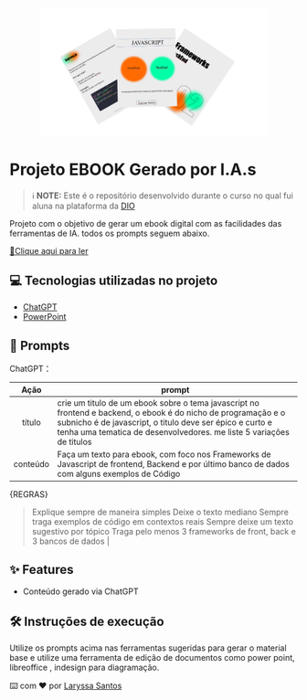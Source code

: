 <p align="center">
<img 
    src="banner.png"
    width="400"  
/>
</p>

# Projeto EBOOK Gerado por I.A.s


 > ℹ️ **NOTE:** Este é o repositório desenvolvido durante o curso no qual fui aluna  na plataforma da [DIO](https://dio.me)

Projeto com o objetivo de gerar um ebook digital com as facilidades das ferramentas de IA. todos os prompts
seguem abaixo.

<a href="https://github.com/Laryssaavlis/ebook-create-from-ia/blob/main/ebook%20Javascript%20-%20Frameworks%2C%20front%20e%20back%20end.pdf" title="View PDF now"> 📕Clique aqui para ler</a>

## 💻 Tecnologias utilizadas no projeto

- [ChatGPT](https://chat.openai.com/) 
- [PowerPoint](https://www.microsoft.com/en/microsoft-365/powerpoint)

## 🧠 Prompts


ChatGPT：

|   Ação   | prompt                                                                                                                                                                                                                                                                         |
| :------: | ------------------------------------------------------------------------------------------------------------------------------------------------------------------------------------------------------------------------------------------------------------------------------ |
|  título  | crie um titulo de um ebook sobre o tema javascript no frontend e backend, o ebook é do nicho de programação e o subnicho é de javascript, o titulo deve ser épico e curto e tenha uma tematica de desenvolvedores. me liste 5 variações de titulos                                                        |
| conteúdo | Faça um texto para ebook, com foco nos Frameworks de Javascript de frontend, Backend e por último banco de dados com alguns exemplos de Código 
{REGRAS}
>Explique sempre de maneira simples
> Deixe o texto mediano 
> Sempre traga exemplos de código em contextos reais 
> Sempre deixe um texto sugestivo por tópico 
>Traga pelo menos 3 frameworks de front, back e 3 bancos de dados  |


## ✨ Features

- Conteúdo gerado via ChatGPT


## 🛠️ Instruções de execução

Utilize os prompts acima nas ferramentas sugeridas para gerar o material base e utilize uma ferramenta de edição de documentos como power point, libreoffice , indesign para diagramação.

⌨️ com ❤️ por [Laryssa Santos](https://github.com/Laryssaavlis)
